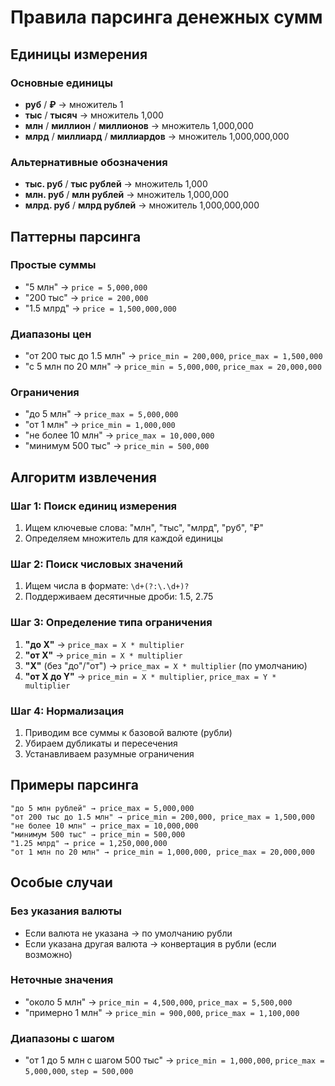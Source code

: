 # Правила парсинга денежных сумм

## Единицы измерения

### Основные единицы
- **руб** / **₽** → множитель 1
- **тыс** / **тысяч** → множитель 1,000
- **млн** / **миллион** / **миллионов** → множитель 1,000,000
- **млрд** / **миллиард** / **миллиардов** → множитель 1,000,000,000

### Альтернативные обозначения
- **тыс. руб** / **тыс рублей** → множитель 1,000
- **млн. руб** / **млн рублей** → множитель 1,000,000
- **млрд. руб** / **млрд рублей** → множитель 1,000,000,000

## Паттерны парсинга

### Простые суммы
- "5 млн" → `price = 5,000,000`
- "200 тыс" → `price = 200,000`
- "1.5 млрд" → `price = 1,500,000,000`

### Диапазоны цен
- "от 200 тыс до 1.5 млн" → `price_min = 200,000`, `price_max = 1,500,000`
- "с 5 млн по 20 млн" → `price_min = 5,000,000`, `price_max = 20,000,000`

### Ограничения
- "до 5 млн" → `price_max = 5,000,000`
- "от 1 млн" → `price_min = 1,000,000`
- "не более 10 млн" → `price_max = 10,000,000`
- "минимум 500 тыс" → `price_min = 500,000`

## Алгоритм извлечения

### Шаг 1: Поиск единиц измерения
1. Ищем ключевые слова: "млн", "тыс", "млрд", "руб", "₽"
2. Определяем множитель для каждой единицы

### Шаг 2: Поиск числовых значений
1. Ищем числа в формате: `\d+(?:\.\d+)?`
2. Поддерживаем десятичные дроби: 1.5, 2.75

### Шаг 3: Определение типа ограничения
1. **"до X"** → `price_max = X * multiplier`
2. **"от X"** → `price_min = X * multiplier`
3. **"X"** (без "до"/"от") → `price_max = X * multiplier` (по умолчанию)
4. **"от X до Y"** → `price_min = X * multiplier`, `price_max = Y * multiplier`

### Шаг 4: Нормализация
1. Приводим все суммы к базовой валюте (рубли)
2. Убираем дубликаты и пересечения
3. Устанавливаем разумные ограничения

## Примеры парсинга

```
"до 5 млн рублей" → price_max = 5,000,000
"от 200 тыс до 1.5 млн" → price_min = 200,000, price_max = 1,500,000
"не более 10 млн" → price_max = 10,000,000
"минимум 500 тыс" → price_min = 500,000
"1.25 млрд" → price = 1,250,000,000
"от 1 млн по 20 млн" → price_min = 1,000,000, price_max = 20,000,000
```

## Особые случаи

### Без указания валюты
- Если валюта не указана → по умолчанию рубли
- Если указана другая валюта → конвертация в рубли (если возможно)

### Неточные значения
- "около 5 млн" → `price_min = 4,500,000`, `price_max = 5,500,000`
- "примерно 1 млн" → `price_min = 900,000`, `price_max = 1,100,000`

### Диапазоны с шагом
- "от 1 до 5 млн с шагом 500 тыс" → `price_min = 1,000,000`, `price_max = 5,000,000`, `step = 500,000`
